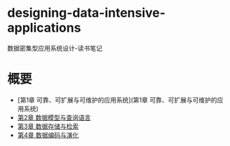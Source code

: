 # designing-data-intensive-applications
数据密集型应用系统设计-读书笔记

# 概要

* [第1章 可靠、可扩展与可维护的应用系统](第1章 可靠、可扩展与可维护的应用系统)
* [第2章 数据模型与查询语言](chapter2.md)
* [第3章 数据存储与检索](chapter3.md)
* [第4章 数据编码与演化]()

